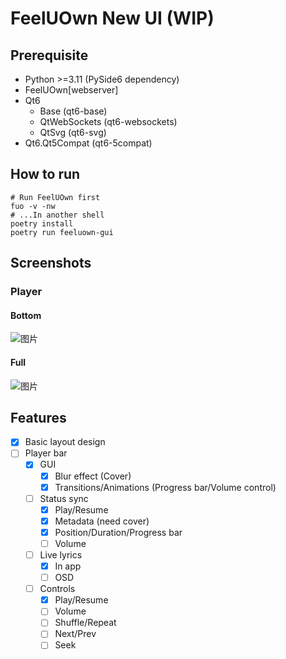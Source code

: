 # FeelUOwn New UI (WIP)

## Prerequisite

- Python >=3.11 (PySide6 dependency)
- FeelUOwn[webserver]
- Qt6
  - Base (qt6-base)
  - QtWebSockets (qt6-websockets)
  - QtSvg (qt6-svg)
- Qt6.Qt5Compat (qt6-5compat)

## How to run

```shell
# Run FeelUOwn first
fuo -v -nw
# ...In another shell
poetry install
poetry run feeluown-gui
```

## Screenshots

### Player

#### Bottom
![图片](https://github.com/BruceZhang1993/feeluown-new-ui/assets/6873988/44bf4eb9-8d22-4568-874f-66ad4b5f5c20)

#### Full
![图片](https://github.com/BruceZhang1993/feeluown-new-ui/assets/6873988/4ba50f0d-4e57-49c4-8352-288e1e16368d)


## Features

- [x] Basic layout design
- [ ] Player bar
  - [x] GUI
    - [x] Blur effect (Cover)
    - [x] Transitions/Animations (Progress bar/Volume control)
  - [ ] Status sync
    - [x] Play/Resume
    - [x] Metadata (need cover)
    - [x] Position/Duration/Progress bar
    - [ ] Volume
  - [ ] Live lyrics
    - [x] In app
    - [ ] OSD
  - [ ] Controls
    - [x] Play/Resume
    - [ ] Volume
    - [ ] Shuffle/Repeat
    - [ ] Next/Prev
    - [ ] Seek
